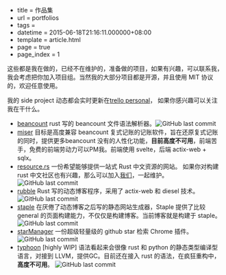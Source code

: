  - title = 作品集
 - url = portfolios
 - tags = 
 - datetime = 2015-06-18T21:16:11.000000+08:00
 - template = article.html
 - page = true
 - page_index = 1

这些都是我在做的，已经不在维护的，准备做的项目，如果有兴趣，可以联系我，我会考虑把你加入项目组。当然我的大部分项目都是开源，并且使用 MIT 协议的，欢迎任意使用。

我的 side project 动态都会实时更新在[trello personal](<https://trello.com/b/UZxM7CLg>)， 如果你感兴趣可以关注我在干什么。

<!--more-->
 - [beancount](<https://github.com/Kilerd/beancount>) rust 写的 beancount 文件语法解析器。![GitHub last commit](https://img.shields.io/github/last-commit/kilerd/beancount?color=%23327ba8&label=%E6%9C%80%E8%BF%91%E6%9B%B4%E6%96%B0&style=flat-square)
 - [miser](<https://miser-web.vercel.app>) 目标是高度兼容 beancount 复式记账的记账软件，旨在还原复式记账的同时，提供更多beancount 没有的人性化功能，**目前高度不可用**，前端苦手，免费的前端劳动力可以PM我。前端使用 svelte，后端 actix-web + sqlx。
 - [resource.rs](<https://www.resource.rs>) 一份希望能够提供一站式 Rust 中文资源的网站。 如果你对构建 rust 中文社区也有兴趣，那么可以加入[我们](<https://github.com/kilerd/resource>)，一起维护。 ![GitHub last commit](https://img.shields.io/github/last-commit/kilerd/resource?color=%23327ba8&label=%E6%9C%80%E8%BF%91%E6%9B%B4%E6%96%B0&style=flat-square)
 - [rubble](<https://github.com/Kilerd/rubble>)  Rust 写的动态博客程序，采用了 actix-web 和 diesel 技术。 ![GitHub last commit](https://img.shields.io/github/last-commit/kilerd/rubble?color=%23327ba8&label=%E6%9C%80%E8%BF%91%E6%9B%B4%E6%96%B0&style=flat-square)
 - [staple](<https://github.com/Kilerd/staple>)  在厌倦了动态博客之后写的静态网站生成器，Staple 提供了比较 general 的页面构建能力，不仅仅是构建博客。当前博客就是构建于 staple。 ![GitHub last commit](https://img.shields.io/github/last-commit/kilerd/staple?color=%23327ba8&label=%E6%9C%80%E8%BF%91%E6%9B%B4%E6%96%B0&style=flat-square)
 - [starManager](<https://chrome.google.com/webstore/detail/star-manager/klajgkhhnnipjkilfgkkjofidahjfobh>) 一份超级轻量级的 github star 检索 Chrome 插件。 ![GitHub last commit](https://img.shields.io/github/last-commit/kilerd/StarManager?color=%23327ba8&label=%E6%9C%80%E8%BF%91%E6%9B%B4%E6%96%B0&style=flat-square)
 - [typhoon](<https://github.com/Kilerd/typhoon>) [highly WIP] 语法看起来会很像 rust 和 python 的静态类型编译型语言，对接到 LLVM，提供GC。目前还在接入 rust 的语法，在疯狂重构中，**高度不可用**。 ![GitHub last commit](https://img.shields.io/github/last-commit/kilerd/typhoon?color=%23327ba8&label=%E6%9C%80%E8%BF%91%E6%9B%B4%E6%96%B0&style=flat-square)
